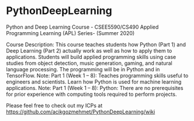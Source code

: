 # PythonDeepLearning
Python and Deep Learning Course - CSEE5590/CS490 Applied Programming Learning (APL) Series- (Summer 2020)

Course Description:  This course teaches students how Python (Part 1) and Deep Learning (Part 2) actually work as well as how to apply them to applications. Students will build applied programming skills using case studies from object detection, music generation, gaming, and natural language processing. The programming will be in Python and in TensorFlow.
Note: Part 1 (Week 1 – 8): Teaches programming skills useful to engineers and scientists. Learn how Python is used for machine learning applications.
Note: Part 1 (Week 1 – 8): Python: There are no prerequisites for prior experience with computing tools required to perform projects. 

Please feel free to check out my ICPs at https://github.com/acikgozmehmet/PythonDeepLearning/wiki
